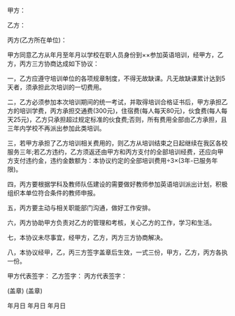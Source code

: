 
 


甲方：


乙方：


丙方(乙方所在单位)：


甲方同意乙方从年月至年月以学校在职人员身份到××参加英语培训，经甲方，乙方，丙方三方协商达成如下协议：


一，乙方应遵守培训单位的各项规章制度，不得无故缺课。凡无故缺课累计达到5天者，须承担此次培训的一切费用。


二，乙方必须参加本次培训期间的统一考试，并取得培训合格证书后，甲方承担乙方的培训学费，丙方承担交通费(300元)，住宿费(每人每天80元)，伙食费(每人每天25元)，乙方只承担超过规定标准的伙食费;否则，所有费用全部由乙方承担，且三年内学校不再派出参加此类培训。


三，若甲方承担了乙方培训相关费用的，则乙方从培训结束之日起继续在我区各校服务三年;若乙方违约，乙方须返还由甲方和丙方支付的全部培训经费，还应向甲方支付违约金，违约金数额为：本协议约定的全部培训费用÷3×(3年-已服务年限)。


四，丙方要根据学科及教师队伍建设的需要做好教师参加英语培训派出计划，积极组织本单位符合条件的教师申报。


五，丙方要主动与相关职能部门沟通，做好工作安排。


六，丙方协助甲方负责对乙方的管理和考核，关心乙方的工作，学习和生活。


七，本协议未尽事宜，经甲方，乙方，丙方三方协商解决。


八，本协议经甲，乙，丙三方签字盖章后生效，一式三份，甲方，乙方，丙方各执一份。


甲方代表签字： 乙方签字： 丙方代表签字：


(盖章) (盖章)


年月日 年月日 年月日
 


 

 
 
 
 
 
  


  
 

  


  


  
 
 
 
 

